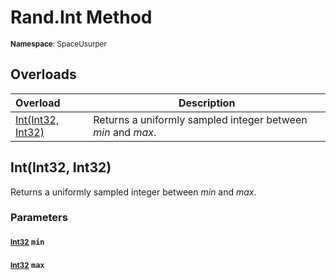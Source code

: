 # Rand.Int Method

<small>**Namespace**: SpaceUsurper</small>

## Overloads

<div markdown="1" class="member-table">

| Overload | Description |
| :------- | ----------- |
| [Int(Int32, Int32)](#Int32_Int32_) | Returns a uniformly sampled integer between *min* and *max*. | 

</div>

## Int(Int32, Int32)
Returns a uniformly sampled integer between *min* and *max*.

### Parameters
#### <small>[Int32](https://docs.microsoft.com/en-us/dotnet/api/system.int32?view=netframework-4.5)</small> `min`

#### <small>[Int32](https://docs.microsoft.com/en-us/dotnet/api/system.int32?view=netframework-4.5)</small> `max`

